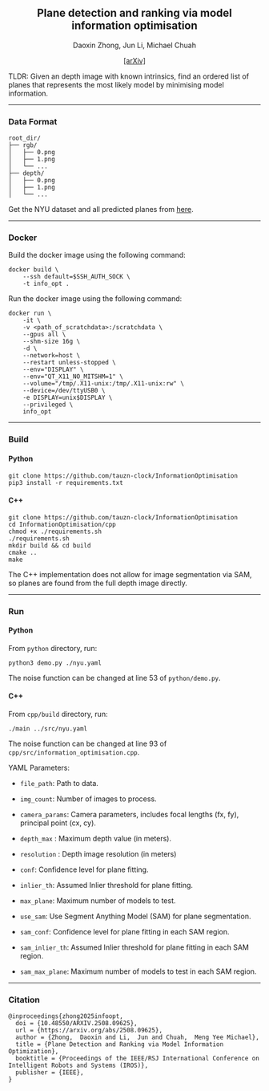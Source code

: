 <div align="center">
  
<h2> Plane detection and ranking via model information optimisation </h2>
<p>Daoxin Zhong, Jun Li, Michael Chuah</p>
<p><a href="https://arxiv.org/abs/2508.09625">[arXiv]</a></p>

</div>

TLDR: Given an depth image with known intrinsics, find an ordered list of planes that represents the most likely model by minimising model information.

---
### Data Format

```
root_dir/
├── rgb/
│   ├── 0.png
│   ├── 1.png
│   └── ...
├── depth/
│   ├── 0.png
│   ├── 1.png
│   └── ...
```

Get the NYU dataset and all predicted planes from [here](https://drive.google.com/file/d/11PlNTvWpEvgwYDm7KMCCEbTTzira6-wV/view?usp=drive_link).

---
### Docker

Build the docker image using the following command:

```
docker build \
    --ssh default=$SSH_AUTH_SOCK \
    -t info_opt .
```

Run the docker image using the following command:

```
docker run \
    -it \
    -v <path_of_scratchdata>:/scratchdata \
    --gpus all \
    --shm-size 16g \ 
    -d \
    --network=host \
    --restart unless-stopped \
    --env="DISPLAY" \
    --env="QT_X11_NO_MITSHM=1" \
    --volume="/tmp/.X11-unix:/tmp/.X11-unix:rw" \
    --device=/dev/ttyUSB0 \
    -e DISPLAY=unix$DISPLAY \ 
    --privileged \
    info_opt
```
---
### Build

#### Python

```
git clone https://github.com/tauzn-clock/InformationOptimisation
pip3 install -r requirements.txt
```

#### C++

```
git clone https://github.com/tauzn-clock/InformationOptimisation
cd InformationOptimisation/cpp
chmod +x ./requirements.sh
./requirements.sh
mkdir build && cd build
cmake ..
make
```

The C++ implementation does not allow for image segmentation via SAM, so planes are found from the full depth image directly.

---

### Run

#### Python

From `python` directory, run:

```
python3 demo.py ./nyu.yaml
```
The noise function can be changed at line 53 of `python/demo.py`.
#### C++

From `cpp/build` directory, run:

```
./main ../src/nyu.yaml
```
The noise function can be changed at line 93 of `cpp/src/information_optimisation.cpp`.

YAML Parameters:
- `file_path`: Path to data.
- `img_count`: Number of images to process.

- `camera_params`: Camera parameters, includes focal lengths (fx, fy), principal point (cx, cy).
- `depth_max` : Maximum depth value (in meters).
- `resolution` : Depth image resolution (in meters)

- `conf`: Confidence level for plane fitting.
- `inlier_th`: Assumed Inlier threshold for plane fitting.
- `max_plane`: Maximum number of models to test.

- `use_sam`: Use Segment Anything Model (SAM) for plane segmentation.
- `sam_conf`: Confidence level for plane fitting in each SAM region.
- `sam_inlier_th`: Assumed Inlier threshold for plane fitting in each SAM region.
- `sam_max_plane`: Maximum number of models to test in each SAM region.

---

### Citation

```
@inproceedings{zhong2025infoopt,
  doi = {10.48550/ARXIV.2508.09625},
  url = {https://arxiv.org/abs/2508.09625},
  author = {Zhong,  Daoxin and Li,  Jun and Chuah,  Meng Yee Michael},
  title = {Plane Detection and Ranking via Model Information Optimization},
  booktitle = {Proceedings of the IEEE/RSJ International Conference on Intelligent Robots and Systems (IROS)},
  publisher = {IEEE},
}
```
